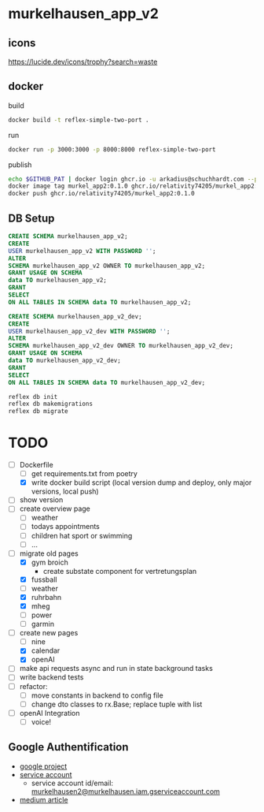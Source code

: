 # murkelhausen_app_v2

## icons

https://lucide.dev/icons/trophy?search=waste

## docker

build

```bash
docker build -t reflex-simple-two-port .
```

run

```bash
docker run -p 3000:3000 -p 8000:8000 reflex-simple-two-port
```

publish

```bash
echo $GITHUB_PAT | docker login ghcr.io -u arkadius@schuchhardt.com --password-stdin
docker image tag murkel_app2:0.1.0 ghcr.io/relativity74205/murkel_app2:0.1.0
docker push ghcr.io/relativity74205/murkel_app2:0.1.0
```

## DB Setup

```sql
CREATE SCHEMA murkelhausen_app_v2;
CREATE
USER murkelhausen_app_v2 WITH PASSWORD '';
ALTER
SCHEMA murkelhausen_app_v2 OWNER TO murkelhausen_app_v2;
GRANT USAGE ON SCHEMA
data TO murkelhausen_app_v2;
GRANT
SELECT
ON ALL TABLES IN SCHEMA data TO murkelhausen_app_v2;

CREATE SCHEMA murkelhausen_app_v2_dev;
CREATE
USER murkelhausen_app_v2_dev WITH PASSWORD '';
ALTER
SCHEMA murkelhausen_app_v2_dev OWNER TO murkelhausen_app_v2_dev;
GRANT USAGE ON SCHEMA
data TO murkelhausen_app_v2_dev;
GRANT
SELECT
ON ALL TABLES IN SCHEMA data TO murkelhausen_app_v2_dev;
```

```bash
reflex db init
reflex db makemigrations
reflex db migrate
```

# TODO

- [ ] Dockerfile
  - [ ] get requirements.txt from poetry
  - [x] write docker build script (local version dump and deploy, only major versions, local push)
- [ ] show version
- [ ] create overview page
  - [ ] weather
  - [ ] todays appointments
  - [ ] children hat sport or swimming
  - [ ] ...
- [ ] migrate old pages
  - [x] gym broich
    - create substate component for vertretungsplan
  - [x] fussball
  - [ ] weather
  - [x] ruhrbahn
  - [x] mheg
  - [ ] power
  - [ ] garmin
- [ ] create new pages
  - [ ] nine
  - [x] calendar
  - [x] openAI
- [ ] make api requests async and run in state background tasks
- [ ] write backend tests
- [ ] refactor:
  - [ ] move constants in backend to config file
  - [ ] change dto classes to rx.Base; replace tuple with list
- [ ] openAI Integration
  - [ ] voice!

## Google Authentification

- [google project](https://console.cloud.google.com/apis/dashboard?project=murkelhausen)
- [service account](https://console.cloud.google.com/iam-admin/serviceaccounts/details/100602016701161296682;edit=true?previousPage=%2Fapis%2Fcredentials%3Fproject%3Dmurkelhausen&project=murkelhausen)
  - service account id/email: murkelhausen2@murkelhausen.iam.gserviceaccount.com
- [medium article](https://medium.com/iceapple-tech-talks/integration-with-google-calendar-api-using-service-account-1471e6e102c8)